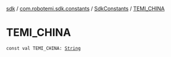 [sdk](../../index.md) / [com.robotemi.sdk.constants](../index.md) / [SdkConstants](index.md) / [TEMI_CHINA](./-t-e-m-i_-c-h-i-n-a.md)

# TEMI_CHINA

`const val TEMI_CHINA: `[`String`](https://kotlinlang.org/api/latest/jvm/stdlib/kotlin/-string/index.html)